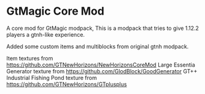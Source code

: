 # GtMagic Core Mod

A core mod for GtMagic modpack, This is a modpack that tries to give 1.12.2 players a gtnh-like experience.

Added some custom items and multiblocks from original gtnh modpack.

Item textures from https://github.com/GTNewHorizons/NewHorizonsCoreMod
Large Essentia Generator texture from https://github.com/GlodBlock/GoodGenerator
GT++ Industrial Fishing Pond texture from https://github.com/GTNewHorizons/GTplusplus
